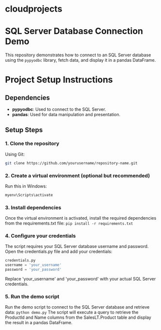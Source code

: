 # cloudprojects
# SQL Server Database Connection Demo

This repository demonstrates how to connect to an SQL Server database using the `pypyodbc` library, fetch data, and display it in a pandas DataFrame.

# Project Setup Instructions

## Dependencies
- **pypyodbc**: Used to connect to the SQL Server.
- **pandas**: Used for data manipulation and presentation.

## Setup Steps

### 1. Clone the repository
Using Git:

```bash
git clone https://github.com/yourusername/repository-name.git
```
### 2. Create a virtual environment (optional but recommended)
Run this in Windows:
```python -m venv myenv
myenv\Scripts\activate
```
### 3. Install dependencies
Once the virtual environment is activated, install the required dependencies from the requirements.txt file:
```pip install -r requirements.txt```

### 4. Configure your credentials
The script requires your SQL Server database username and password. Open the credentials.py file and add your credentials:
```python
credentials.py
username = 'your_username'
password = 'your_password'
```
Replace 'your_username' and 'your_password' with your actual SQL Server credentials.

### 5. Run the demo script
Run the demo script to connect to the SQL Server database and retrieve data:
```python demo.py```
The script will execute a query to retrieve the ProductId and Name columns from the SalesLT.Product table and display the result in a pandas DataFrame.